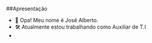 ##Apresentação

- 👋 Opa! Meu nome é José Alberto.
- 🛠 Atualmente estou trabalhando como Auxiliar de T.I 
- 

